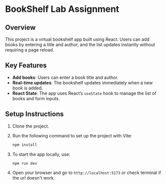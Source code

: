 # BookShelf Lab Assignment

## Overview
This project is a virtual bookshelf app built using React. Users can add books by entering a title and author, and the list updates instantly without requiring a page reload. 

## Key Features
- **Add books**: Users can enter a book title and author.
- **Real-time updates**: The bookshelf updates immediately when a new book is added.
- **React State**: The app uses React’s `useState` hook to manage the list of books and form inputs.

## Setup Instructions
1. Clone the project.
2. Run the following command to set up the project with Vite:

   ```bash
   npm install
   ```

3. To start the app locally, use:

   ```bash
   npm run dev
   ```

4. Open your browser and go to `http://localhost:5173` or check terminal if the url doesn't work.
